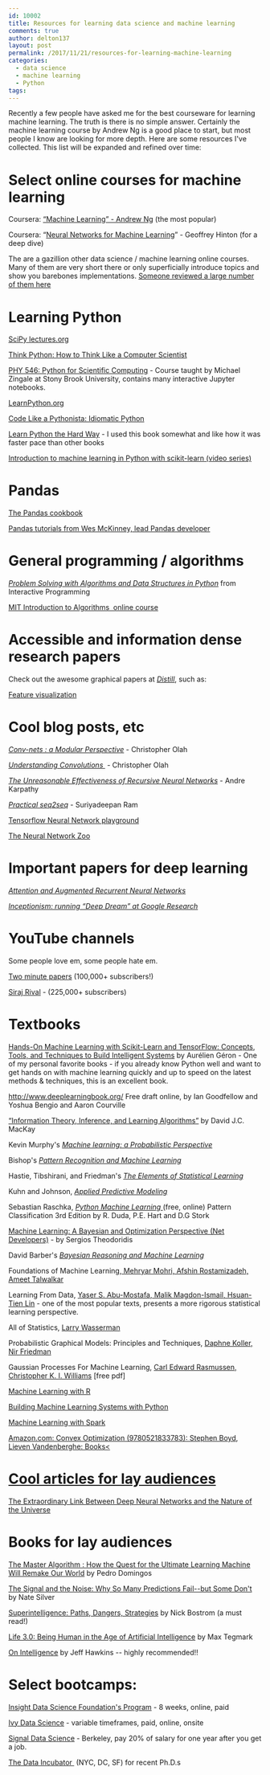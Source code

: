 ```yaml
---
id: 10002
title: Resources for learning data science and machine learning
comments: true
author: delton137
layout: post
permalink: /2017/11/21/resources-for-learning-machine-learning
categories:
  - data science
  - machine learning
  - Python
tags:
---
```


Recently a few people have asked me for the best courseware for learning machine learning. The truth is there is no simple answer. Certainly the machine learning course by Andrew Ng is a good place to start, but most people I know are looking for more depth. Here are some resources I've collected. This list will be expanded and refined over time:

# Select online courses for machine learning
Coursera: <a href="https://www.coursera.org/learn/machine-learning">“Machine Learning” - Andrew Ng</a> (the most popular)

Coursera: “<a href="https://www.coursera.org/learn/neural-networks">Neural Networks for Machine Learning</a>” - Geoffrey Hinton (for a deep dive)

The are a gazillion other data science / machine learning online courses. Many of them are very short there or only superficially introduce topics and show you barebones implementations. [Someone reviewed a large number of them here](http://www.skilledup.com/articles/list-data-science-bootcamps)

# Learning Python
[SciPy lectures.org](http://www.scipy-lectures.org/)

[Think Python: How to Think Like a Computer Scientist]([http://greenteapress.com/thinkpython2/html/index.html])

[PHY 546: Python for Scientific Computing](http://bender.astro.sunysb.edu/classes/python-science/) - Course taught by Michael Zingale at Stony Brook University, contains many interactive Jupyter notebooks.

[LearnPython.org](https://www.learnpython.org/)

[Code Like a Pythonista: Idiomatic Python](http://python.net/~goodger/projects/pycon/2007/idiomatic/handout.html)

[Learn Python the Hard Way](https://learnpythonthehardway.org/) - I used this book somewhat and like how it was faster pace than other books

[Introduction to machine learning in Python with scikit-learn (video series)](http://www.dataschool.io/machine-learning-with-scikit-learn/)

# Pandas
<a href="http://pandas.pydata.org/pandas-docs/stable/cookbook.html">The Pandas cookbook</a>

<a href="http://pandas.pydata.org/pandas-docs/stable/cookbook.html">Pandas tutorials from Wes McKinney, lead Pandas developer</a>

# General programming / algorithms
<a href="http://interactivepython.org/runestone/static/pythonds/index.html"><em>Problem Solving with Algorithms and Data Structures in Python</em></a> from Interactive Programming

<a href="http://ocw.mit.edu/courses/electrical-engineering-and-computer-science/6-046j-introduction-to-algorithms-sma-5503-fall-2005/video-lectures/">MIT Introduction to Algorithms  online course<a/>

# Accessible and information dense research papers
Check out the awesome graphical papers at [*Distill*](https://distill.pub/), such as:

[Feature visualization](https://distill.pub/2017/feature-visualization/)

# Cool blog posts, etc
<a href="http://colah.github.io/posts/2014-07-Conv-Nets-Modular/">*Conv-nets : a Modular Perspective*</a>  - Christopher Olah

<a href="http://colah.github.io/posts/2014-07-Understanding-Convolutions/"><em>Understanding Convolutions </em></a> - Christopher Olah

<em><a href="http://karpathy.github.io/2015/05/21/rnn-effectiveness/">The Unreasonable Effectiveness of Recursive Neural Networks</a></em> - Andre Karpathy

<a href="http://suriyadeepan.github.io/2016-12-31-practical-seq2seq/"><em>Practical seq2seq</em></a> - Suriyadeepan Ram

[Tensorflow Neural Network playground](http://playground.tensorflow.org)

[The Neural Network Zoo](http://www.asimovinstitute.org/neural-network-zoo/)

# Important papers for deep learning
<a href="https://distill.pub/2016/augmented-rnns/"><em>Attention and Augmented Recurrent Neural Networks</em></a>

<em><a href="https://research.googleblog.com/2015/06/inceptionism-going-deeper-into-neural.html">Inceptionism: running “Deep Dream” at Google Research </a></em>

# YouTube channels
Some people love em, some people hate em.

[Two minute papers](https://www.youtube.com/user/keeroyz) (100,000+ subscribers!)

[Siraj Rival](https://www.youtube.com/channel/UCWN3xxRkmTPmbKwht9FuE5A) - (225,000+ subscribers)

# Textbooks
[Hands-On Machine Learning with Scikit-Learn and TensorFlow: Concepts, Tools, and Techniques to Build Intelligent Systems](https://www.amazon.com/Hands-Machine-Learning-Scikit-Learn-TensorFlow/dp/1491962291/) by Aurélien Géron  - One of my personal favorite books - if you already know Python well and want to get hands on with machine learning quickly and up to speed on the latest methods & techniques, this is an excellent book. 

<a href="http://www.deeplearningbook.org/">http://www.deeplearningbook.org/</a>  Free draft online, by Ian Goodfellow and Yoshua Bengio and Aaron Courville

<a href="http://www.inference.phy.cam.ac.uk/itila/p0.html">“Information Theory, Inference, and Learning Algorithms”</a> by David J.C. MacKay

Kevin Murphy's <a href="http://www.cs.ubc.ca/~murphyk/MLbook/"><em>Machine learning: a Probabilistic Perspective</em></a>

Bishop's <a href="http://research.microsoft.com/en-us/um/people/cmbishop/prml/"><em>Pattern Recognition and Machine Learning</em></a>

Hastie, Tibshirani, and Friedman's <a href="http://statweb.stanford.edu/~tibs/ElemStatLearn/"><em>The Elements of Statistical Learning</em></a>

Kuhn and Johnson, <a href="http://appliedpredictivemodeling.com/"><em>Applied Predictive Modeling</em></a>

Sebastian Raschka, <a href="https://github.com/rasbt/python-machine-learning-book"><em>Python Machine Learning </em></a>(free, online)
Pattern Classification 3rd Edition by R. Duda, P.E. Hart and D.G Stork

[Machine Learning: A Bayesian and Optimization Perspective (Net Developers)](https://www.amazon.com/Machine-Learning-Optimization-Perspective-Developers/dp/0128015225)  - by Sergios Theodoridis

David Barber's <a href="http://web4.cs.ucl.ac.uk/staff/D.Barber/pmwiki/pmwiki.php?n=Brml.HomePage"><em>Bayesian Reasoning and Machine Learning</em></a>

Foundations of Machine Learning,<a href="http://www.amazon.com/dp/026201825X"> Mehryar Mohri, Afshin Rostamizadeh, Ameet Talwalkar</a>

Learning From Data, <a href="http://www.amazon.com/gp/product/1600490069">Yaser S. Abu-Mostafa, Malik Magdon-Ismail, Hsuan-Tien Lin</a> - one of the most popular texts, presents a more rigorous statistical learning perspective.

All of Statistics, <a href="http://www.amazon.com/All-Statistics-Statistical-Inference-Springer/dp/0387402721">Larry Wasserman</a>

Probabilistic Graphical Models: Principles and Techniques, <a href="http://www.amazon.com/Probabilistic-Graphical-Models-Principles-Computation/dp/0262013193">Daphne Koller, Nir Friedman</a>

Gaussian Processes For Machine Learning, <a href="http://www.amazon.com/Gaussian-Processes-Learning-Adaptive-Computation/dp/026218253X">Carl Edward Rasmussen, Christopher K. I. Williams</a> [free pdf]

<a href="http://bit.ly/16bxAum">Machine Learning with R</a>

<a href="http://bit.ly/1vHzOWS">Building Machine Learning Systems with Python</a>

<a href="http://bit.ly/1GnnQdE">Machine Learning with Spark</a>

<a href="http://amzn.to/2hhrJgh">Amazon.com: Convex Optimization (9780521833783): Stephen Boyd, Lieven Vandenberghe: Books<

# Cool articles for lay audiences
[The Extraordinary Link Between Deep Neural Networks and the Nature of the Universe](https://www.technologyreview.com/s/602344/the-extraordinary-link-between-deep-neural-networks-and-the-nature-of-the-universe/)

# Books for lay audiences
[The Master Algorithm : How the Quest for the Ultimate Learning Machine Will Remake Our World](https://www.amazon.com/Master-Algorithm-Ultimate-Learning-Machine/dp/0465065708/ref=sr_1_1?s=books&ie=UTF8&qid=1470187436&sr=1-1&keywords=The+master+algorithm) by Pedro Domingos

[The Signal and the Noise: Why So Many Predictions Fail--but Some Don't](https://www.amazon.com/Signal-Noise-Many-Predictions-Fail-but/dp/0143125087]) by Nate Silver

[Superintelligence: Paths, Dangers, Strategies](https://www.amazon.com/Superintelligence-Dangers-Strategies-Nick-Bostrom/dp/1501227742) by Nick Bostrom (a must read!)

[Life 3.0: Being Human in the Age of Artificial Intelligence](https://www.amazon.com/Life-3-0-Being-Artificial-Intelligence/dp/1101946598/ref=pd_lpo_sbs_14_t_0?_encoding=UTF8&psc=1&refRID=WET67SS3VH7X000BVQAM) by Max Tegmark

[On Intelligence](https://www.amazon.com/Intelligence-Understanding-Creation-Intelligent-Machines/dp/0805078533) by Jeff Hawkins -- highly recommended!!

# Select bootcamps:  
<a href="https://www.thedataincubator.com/foundations.html">Insight Data Science Foundation's Program</a> - 8 weeks, online, paid

<a href="http://ivydatascience.com/platform/">Ivy Data Science</a> - variable timeframes, paid, online, onsite

<a href="http://signaldatascience.com/">Signal Data Science</a> - Berkeley, pay 20% of salary for one year after you get a job.

<a href="https://www.thedataincubator.com/">The Data Incubator </a> (NYC, DC, SF) for recent Ph.D.s
